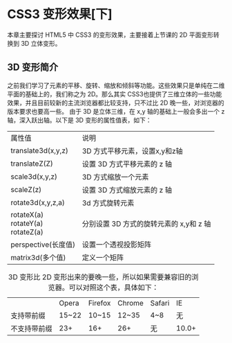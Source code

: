 # CSS3 变形效果[下] #
本章主要探讨 HTML5 中 CSS3 的变形效果，主要接着上节课的 2D 平面变形转换到 3D 立体变形。
## 3D 变形简介 ##
之前我们学习了元素的平移、旋转、缩放和倾斜等功能。这些效果只是单纯在二维平面的基础上的，我们称之为 2D。那么其实 CSS3也提供了三维立体的一些功能效果，并且目前较新的主流浏览器都比较支持，只不过比 2D 晚一些，对浏览器的版本要求也要高一些。
由于 3D 是立体三维，在 x,y 轴的基础上一般会多出一个 z 轴，深入跃出轴。以下是 3D 变形的属性值表，如下：
<html>
<table>
<tr><td>属性值</td><td>说明</td></tr>
<tr><td>translate3d(x,y,z)</td><td>3D 方式平移元素，设置x,y和z轴</td></tr>
<tr><td>translateZ(Z)</td><td>设置 3D 方式平移元素的 z 轴</td></tr>
<tr><td>scale3d(x,y,z)</td><td>3D 方式缩放一个元素</td></tr>
<tr><td>scaleZ(z)</td><td>设置 3D 方式缩放元素的 z 轴</td></tr>
<tr><td>rotate3d(x,y,z,a)</td><td>3d 方式旋转元素</td></tr>
<tr><td>rotateX(a)<br>rotateY(a)<br>rotateZ(a)</td><td>分别设置 3D 方式的旋转元素的 x,y和 z 轴</td></tr>
<tr><td>perspective(长度值)</td><td>设置一个透视投影矩阵</td></tr>
<tr><td>matrix3d(多个值)</td><td>定义一个矩阵</td></tr>
</html>

<html>
<table>
<caption>3D 变形比 2D 变形出来的要晚一些，所以如果需要兼容旧的浏览器。可以对照这个表，具体如下：</caption>
<tr><td></td><td>Opera</td><td>Firefox</td><td>Chrome</td><td>Safari</td><td>IE</td></tr>
<tr><td>支持带前缀</td><td>15~22</td><td>10~15</td><td>12~35</td><td>4~8</td><td>无</td></tr>
<tr><td>不支持带前缀</td><td>23+</td><td>16+</td><td>26+</td><td>无</td><td>10.0+</td></tr>
</table>
</html>





